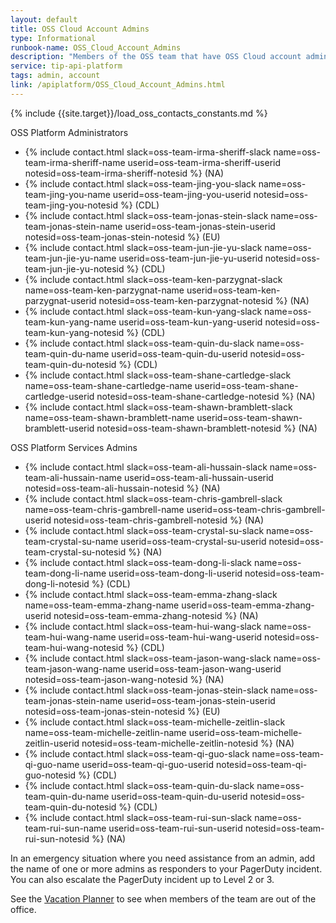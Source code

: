```yaml
---
layout: default
title: OSS Cloud Account Admins
type: Informational
runbook-name: OSS_Cloud_Account_Admins
description: "Members of the OSS team that have OSS Cloud account admin access"
service: tip-api-platform
tags: admin, account
link: /apiplatform/OSS_Cloud_Account_Admins.html
---
```


{% include {{site.target}}/load_oss_contacts_constants.md %}

OSS Platform Administrators
- {% include contact.html slack=oss-team-irma-sheriff-slack name=oss-team-irma-sheriff-name userid=oss-team-irma-sheriff-userid notesid=oss-team-irma-sheriff-notesid %} (NA)
- {% include contact.html slack=oss-team-jing-you-slack name=oss-team-jing-you-name userid=oss-team-jing-you-userid notesid=oss-team-jing-you-notesid %} (CDL)
- {% include contact.html slack=oss-team-jonas-stein-slack name=oss-team-jonas-stein-name userid=oss-team-jonas-stein-userid notesid=oss-team-jonas-stein-notesid %} (EU)
- {% include contact.html slack=oss-team-jun-jie-yu-slack name=oss-team-jun-jie-yu-name userid=oss-team-jun-jie-yu-userid notesid=oss-team-jun-jie-yu-notesid %} (CDL)
- {% include contact.html slack=oss-team-ken-parzygnat-slack name=oss-team-ken-parzygnat-name userid=oss-team-ken-parzygnat-userid notesid=oss-team-ken-parzygnat-notesid %} (NA)
- {% include contact.html slack=oss-team-kun-yang-slack name=oss-team-kun-yang-name userid=oss-team-kun-yang-userid notesid=oss-team-kun-yang-notesid %} (CDL)
- {% include contact.html slack=oss-team-quin-du-slack name=oss-team-quin-du-name userid=oss-team-quin-du-userid notesid=oss-team-quin-du-notesid %} (CDL)
- {% include contact.html slack=oss-team-shane-cartledge-slack name=oss-team-shane-cartledge-name userid=oss-team-shane-cartledge-userid notesid=oss-team-shane-cartledge-notesid %} (NA)
- {% include contact.html slack=oss-team-shawn-bramblett-slack name=oss-team-shawn-bramblett-name userid=oss-team-shawn-bramblett-userid notesid=oss-team-shawn-bramblett-notesid %} (NA)

OSS Platform Services Admins
- {% include contact.html slack=oss-team-ali-hussain-slack name=oss-team-ali-hussain-name userid=oss-team-ali-hussain-userid notesid=oss-team-ali-hussain-notesid %} (NA)
- {% include contact.html slack=oss-team-chris-gambrell-slack name=oss-team-chris-gambrell-name userid=oss-team-chris-gambrell-userid notesid=oss-team-chris-gambrell-notesid %} (NA)
- {% include contact.html slack=oss-team-crystal-su-slack name=oss-team-crystal-su-name userid=oss-team-crystal-su-userid notesid=oss-team-crystal-su-notesid %} (NA)
- {% include contact.html slack=oss-team-dong-li-slack name=oss-team-dong-li-name userid=oss-team-dong-li-userid notesid=oss-team-dong-li-notesid %} (CDL)
- {% include contact.html slack=oss-team-emma-zhang-slack name=oss-team-emma-zhang-name userid=oss-team-emma-zhang-userid notesid=oss-team-emma-zhang-notesid %} (NA)
- {% include contact.html slack=oss-team-hui-wang-slack name=oss-team-hui-wang-name userid=oss-team-hui-wang-userid notesid=oss-team-hui-wang-notesid %} (CDL)
- {% include contact.html slack=oss-team-jason-wang-slack name=oss-team-jason-wang-name userid=oss-team-jason-wang-userid notesid=oss-team-jason-wang-notesid %} (NA)
- {% include contact.html slack=oss-team-jonas-stein-slack name=oss-team-jonas-stein-name userid=oss-team-jonas-stein-userid notesid=oss-team-jonas-stein-notesid %} (EU)
- {% include contact.html slack=oss-team-michelle-zeitlin-slack name=oss-team-michelle-zeitlin-name userid=oss-team-michelle-zeitlin-userid notesid=oss-team-michelle-zeitlin-notesid %} (NA)
- {% include contact.html slack=oss-team-qi-guo-slack name=oss-team-qi-guo-name userid=oss-team-qi-guo-userid notesid=oss-team-qi-guo-notesid %} (CDL)
- {% include contact.html slack=oss-team-quin-du-slack name=oss-team-quin-du-name userid=oss-team-quin-du-userid notesid=oss-team-quin-du-notesid %} (CDL)
- {% include contact.html slack=oss-team-rui-sun-slack name=oss-team-rui-sun-name userid=oss-team-rui-sun-userid notesid=oss-team-rui-sun-notesid %} (NA)

In an emergency situation where you need assistance from an admin, add the name of one or more admins as responders to your PagerDuty incident. You can also escalate the PagerDuty incident up to Level 2 or 3.

See the [Vacation Planner](https://vplanner.dal1a.cirrus.ibm.com/) to see when members of the team are out of the office.
